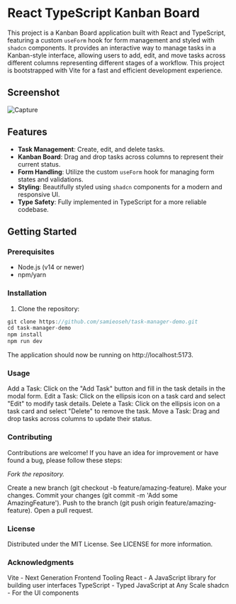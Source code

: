 # React TypeScript Kanban Board

This project is a Kanban Board application built with React and TypeScript, featuring a custom `useForm` hook for form management and styled with `shadcn` components. It provides an interactive way to manage tasks in a Kanban-style interface, allowing users to add, edit, and move tasks across different columns representing different stages of a workflow. This project is bootstrapped with Vite for a fast and efficient development experience.

## Screenshot
![Capture](https://github.com/samieoseh/task-manager-demo/assets/139955427/c07eda13-3103-4b2c-b67e-1e575a30852d)

## Features

- **Task Management**: Create, edit, and delete tasks.
- **Kanban Board**: Drag and drop tasks across columns to represent their current status.
- **Form Handling**: Utilize the custom `useForm` hook for managing form states and validations.
- **Styling**: Beautifully styled using `shadcn` components for a modern and responsive UI.
- **Type Safety**: Fully implemented in TypeScript for a more reliable codebase.

## Getting Started

### Prerequisites

- Node.js (v14 or newer)
- npm/yarn

### Installation

1. Clone the repository:

```javascript
git clone https://github.com/samieoseh/task-manager-demo.git
cd task-manager-demo
npm install
npm run dev
```

The application should now be running on http://localhost:5173.

### Usage
Add a Task: Click on the "Add Task" button and fill in the task details in the modal form.
Edit a Task: Click on the ellipsis icon on a task card and select "Edit" to modify task details.
Delete a Task: Click on the ellipsis icon on a task card and select "Delete" to remove the task.
Move a Task: Drag and drop tasks across columns to update their status.

### Contributing
Contributions are welcome! If you have an idea for improvement or have found a bug, please follow these steps:

*Fork the repository.*

Create a new branch (git checkout -b feature/amazing-feature).
Make your changes.
Commit your changes (git commit -m 'Add some AmazingFeature').
Push to the branch (git push origin feature/amazing-feature).
Open a pull request.

### License
Distributed under the MIT License. See LICENSE for more information.

### Acknowledgments
Vite - Next Generation Frontend Tooling
React - A JavaScript library for building user interfaces
TypeScript - Typed JavaScript at Any Scale
shadcn - For the UI components



